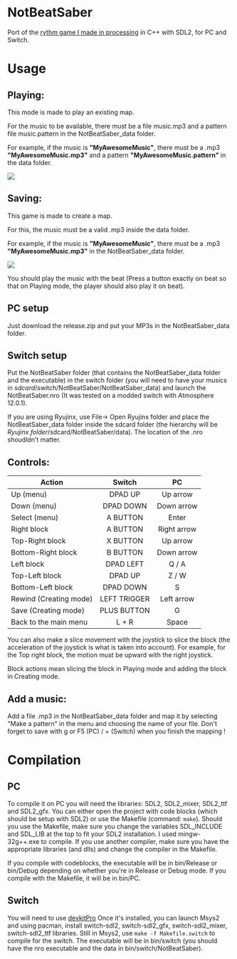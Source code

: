 # NotBeatSaber
Port of the [rythm game I made in processing](https://github.com/Inferture/NotBeatSaber-processing) in C++ with SDL2, for PC and Switch.


# Usage


## Playing:
This mode is made to play an existing map.

For the music to be available, there must be a file music.mp3 and a pattern file music.pattern in the NotBeatSaber_data folder.

For example, if the music is **"MyAwesomeMusic"**, there must be a .mp3 **"MyAwesomeMusic.mp3"** and a pattern **"MyAwesomeMusic.pattern"** in the data folder. 

![](https://media.giphy.com/media/QNArnB1mIYe8css6Nf/giphy.gif)




## Saving:
This game is made to create a map.

For this, the  music must be a valid .mp3 inside the data folder.

For example, if the music is **"MyAwesomeMusic"**, there must be a .mp3 **"MyAwesomeMusic.mp3"** in the NotBeatSaber_data folder. 

![](https://media.giphy.com/media/xVjoQtmnOnV19z0BYD/giphy.gif)

You should play the music with the beat (Press a button exactly on beat so that on Playing mode, the player should also play it on beat).


## PC setup

Just download the release.zip and put your MP3s in the NotBeatSaber_data folder. 

## Switch setup

Put the NotBeatSaber folder (that contains the NotBeatSaber_data folder and the executable) in the switch folder (you will need to have your musics in *sdcard*/switch/NotBeatSaber/NotBeatSaber_data) and launch the NotBeatSaber.nro (It was tested on a modded switch with Atmosphere 12.0.1).

If you are using Ryujinx, use File-> Open Ryujinx folder and place the NotBeatSaber_data folder inside the sdcard folder (the hierarchy will be *Ryujinx folder*/sdcard/NotBeatSaber/data). The location of the .nro shoudldn't matter.


## Controls:

| Action                  | Switch        | PC  |
| ------------------------|:-------------:|:--------:|
| Up (menu)               | DPAD UP       | Up arrow   |
| Down (menu)             | DPAD DOWN     | Down arrow |
| Select (menu)           | A BUTTON      | Enter      |
| Right block             | A BUTTON      | Right arrow|
| Top-Right block         | X BUTTON      | Up arrow   |
| Bottom-Right block      | B BUTTON      | Down arrow |
| Left block              | DPAD LEFT     | Q / A      |
| Top-Left block          | DPAD UP       | Z / W      |
| Bottom-Left block       | DPAD DOWN     | S          |
| Rewind (Creating mode)  | LEFT TRIGGER  | Left arrow |
| Save (Creating mode)    | PLUS BUTTON   | G          |
| Back to the main menu   | L + R         | Space      |

You can also make a slice movement with the joystick to slice the block (the acceleration of the joystick is what is taken into account). For example, for the Top right block, the motion must be upward with the right joystick.

Block actions mean slicing the block in Playing mode and adding the block in Creating mode.





## Add a music:
Add a file .mp3 in the NotBeatSaber_data folder and map it by selecting "Make a pattern" in the menu and choosing the name of your file.
Don't forget to save with g or F5 (PC) / + (Switch) when you finish the mapping !



# Compilation

## PC
To compile it on PC you will need the libraries: SDL2, SDL2_mixer, SDL2_ttf and SDL2_gfx.
You can either open the project with code blocks (which should be setup with SDL2) or use the Makefile (command: `make`).
Should you use the Makefile, make sure you change the variables SDL_INCLUDE and SDL_LIB at the top to fit your SDL2 installation.
I used mingw-32g++.exe to compile. If you use another compiler, make sure you have the appropriate libraries (and dlls) and change the compiler in the Makefile.

If you compile with codeblocks, the executable will be in bin/Release or bin/Debug depending on whether you're in Release or Debug mode.
If you compile with the Makefile, it will be in bin/PC.

## Switch
You will need to use [devkitPro](https://devkitpro.org/wiki/Getting_Started)
Once it's installed, you can launch Msys2 and using pacman, install switch-sdl2, switch-sdl2_gfx, switch-sdl2_mixer, switch-sdl2_ttf libraries.
Still in Msys2, use `make -f Makefile.switch` to compile for the switch.
The executable will be in bin/switch (you should have the nro executable and the data in bin/switch/NotBeatSaber).

